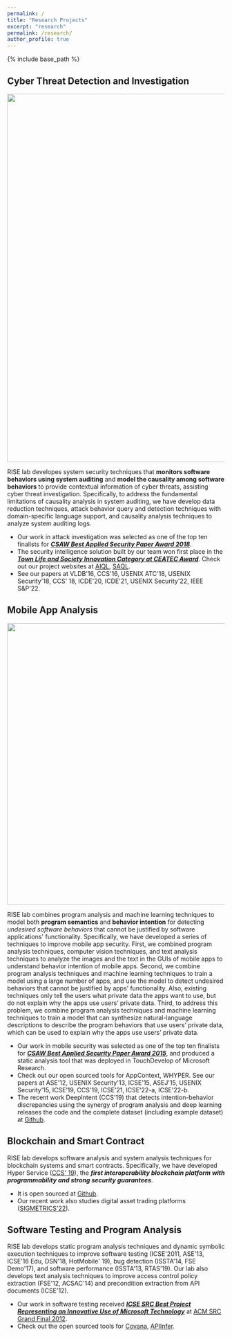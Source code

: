 ```yaml
---
permalink: /
title: "Research Projects"
excerpt: "research"
permalink: /research/
author_profile: true
---
```


{% include base_path %}


## Cyber Threat Detection and Investigation


<img alt="" src="https://xusheng-xiao.github.io/images/depimpact.png" style="width:850px" />

RISE lab developes system security techniques that **monitors software behaviors using system auditing** and **model the causality among software behaviors** to provide contextual information of cyber threats, assisting cyber threat investigation. Specifically, to address the fundamental limitations of causality analysis in system auditing, we have develop data reduction techniques, attack behavior query and detection techniques with domain-specific language support, and causality analysis techniques to analyze system auditing logs. 
* Our work in attack investigation was selected as one of the top ten finalists for ***[CSAW Best Applied Security Paper Award 2018](https://csaw.engineering.nyu.edu/)***. 
* The security intelligence solution built by our team won first place in the ***[Town Life and Society Innovation Category at CEATEC Award](http://www.ceatec.com/en/award/award01_02.html)***. Check out our project websites at [AIQL](https://sites.google.com/site/aiqlsystem/), [SAQL](https://sites.google.com/site/saqlsystem/). 
* See our papers at VLDB'16, CCS'16, USENIX ATC'18, USENIX Security'18, CCS' 18, ICDE'20, ICDE'21, USENIX Security'22, IEEE S&P'22.


## Mobile App Analysis 

<img alt="" src="https://xusheng-xiao.github.io/images/mobile.png" style="width:650px" />

RISE lab combines program analysis and machine learning techniques to model both **program semantics** and **behavior intention** for detecting *undesired software behaviors* that cannot be justified by software applications' functionality. Specifically, we have developed a series of techniques to improve mobile app security. First, we combined program analysis techniques, computer vision techniques, and text analysis techniques to analyze the images and the text in the GUIs of mobile apps to understand behavior intention of mobile apps. Second, we combine program analysis techniques and machine learning techniques to train a model using a large number of apps, and use the model to detect undesired behaviors that cannot be justified by apps’ functionality. Also, existing techniques only tell the users what private data the apps want to use, but do not explain why the apps use users’ private data. Third, to address this problem, we combine program analysis techniques and machine learning techniques to train a model that can synthesize natural-language descriptions to describe the program behaviors that use users’ private data, which can be used to explain why the apps use users’ private data. 
* Our work in mobile security was selected as one of the top ten finalists for ***[CSAW Best Applied Security Paper Award 2015](https://csaw.engineering.nyu.edu/)***, and produced a static analysis tool that was deployed in TouchDevelop of Microsoft Research.  
* Check out our open sourced tools for AppContext, WHYPER. See our papers at ASE'12, USENIX Security'13, ICSE'15, ASEJ'15, USENIX Security'15, ICSE’19, CCS'19, ICSE'21, ICSE'22-a, ICSE'22-b. 
* The recent work DeepIntent (CCS'19) that detects intention-behavior discrepancies using the synergy of program analysis and deep learning releases the code and the complete dataset (including example dataset) at [Github](https://github.com/deepintent-ccs/DeepIntent/).


## Blockchain and Smart Contract 

RISE lab develops software analysis and system analysis techniques for blockchain systems and smart contracts. Specifically, we have developed Hyper Service ([CCS' 19](https://engineering.case.edu/groups/xusheng-xiao/sites/engineering.case.edu.groups.xusheng-xiao/files/docs/hyperservice.pdf)), the ***first interoperability blockchain platform with programmability and strong security guarantees***. 
* It is open sourced at [Github](https://github.com/HyperService-Consortium). 
* Our recent work also studies digital asset trading platforms ([SIGMETRICS'22](https://engineering.case.edu/groups/xusheng-xiao/sites/engineering.case.edu.groups.xusheng-xiao/files/docs/uniswap.pdf)).

## Software Testing and Program Analysis

RISE lab develops static program analysis techniques and dynamic symbolic execution techniques to improve software testing (ICSE'2011, ASE'13, ICSE'16 Edu, DSN'18, HotMobile' 19), bug detection (ISSTA'14, FSE Demo'17), and software performance (ISSTA'13, RTAS'19). Our lab also develops text analysis techniques to improve access control policy extraction (FSE'12, ACSAC'14) and precondition extraction from API documents (ICSE'12). 
* Our work in software testing received ***[ICSE SRC Best Project Representing an Innovative Use of Microsoft Technology](https://www.csc.ncsu.edu/news/1347)*** at [ACM SRC Grand Final 2012](https://src.acm.org/grand-finalists/2012). 
* Check out the open sourced tools for [Covana](http://pexase.codeplex.com/wikipage?title=Covana&referringTitle=Home), [APIInfer](https://research.csc.ncsu.edu/ase/projects/pint/).


